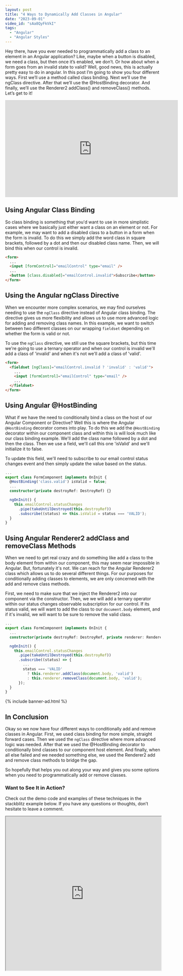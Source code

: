 ```yaml
---
layout: post
title: "4 Ways to Dynamically Add Classes in Angular"
date: "2023-09-01"
video_id: "sAa8QyFkVkI"
tags:
  - "Angular"
  - "Angular Styles"
---
```


<p class="intro"><span class="dropcap">H</span>ey there, have you ever needed to programmatically add a class to an element in an Angular application? Like, maybe when a button is disabled, we need a class, but then once it’s enabled, we don’t. Or how about when a form goes from an invalid state to valid? Well, good news, this is actually pretty easy to do in angular. In this post I’m going to show you four different ways. First we’ll use a method called class binding. Next we’ll use the ngClass directive. After that we’ll use the @HostBinding decorator. And finally, we’ll use the Renderer2 addClass() and removeClass() methods. Let’s get to it!</p>

<iframe width="560" height="315" src="https://www.youtube.com/embed/sAa8QyFkVkI?si=gDlU5fjI5mZHY2F8" title="YouTube video player" frameborder="0" allow="accelerometer; autoplay; clipboard-write; encrypted-media; gyroscope; picture-in-picture; web-share" allowfullscreen></iframe>

## Using Angular Class Binding

So class binding is something that you'd want to use in more simplistic cases where we basically just either want a class on an element or not. For example, we may want to add a disabled class to a button in a form when the form is invalid. To do this we simply add the word class in square brackets, followed by a dot and then our disabled class name. Then, we will bind this when our control is invalid.

```html
<form>
  ...
  <input [formControl]="emailControl" type="email" />
  ...
  <button [class.disabled]="emailControl.invalid">Subscribe</button>
</form>
```

## Using the Angular ngClass Directive

When we encounter more complex scenarios, we may find ourselves needing to use the `ngClass` directive instead of Angular class binding. The directive gives us more flexibility and allows us to use more advanced logic for adding and removing class names. In this example, we want to switch between two different classes on our wrapping `fieldset` depending on whether the form is valid or not.

To use the `ngClass` directive, we still use the square brackets, but this time we're going to use a ternary operator and when our control is invalid we'll add a class of 'invalid' and when it's not we'll add a class of 'valid'.

```html
<form>
  <fieldset [ngClass]="emailControl.invalid ? 'invalid' : 'valid'">
    ...
    <input [formControl]="emailControl" type="email" />
    ...
  </fieldset>
</form>
```

## Using Angular @HostBinding

What if we have the need to conditionally bind a class on the host of our Angular Component or Directive? Well this is where the Angular `@HostBinding` decorator comes into play. To do this we add the `@HostBinding` decorator within our component class and within this is will look much like our class binding example. We'll add the class name followed by a dot and then the class. Then we use a field, we'll call this one 'isValid' and we'll initialize it to false.

To update this field, we'll need to subscribe to our email control status changes event and then simply update the value based on the status.

```typescript
...
export class FormComponent implements OnInit {
  @HostBinding('class.valid') isValid = false;
  ...
  constructor(private destroyRef: DestroyRef) {}

  ngOnInit() {
    this.emailControl.statusChanges
      .pipe(takeUntilDestroyed(this.destroyRef))
      .subscribe((status) => this.isValid = status === 'VALID');
  }
}
```

## Using Angular Renderer2 addClass and removeClass Methods

When we need to get real crazy and do something like add a class to the body element from within our component, this may seem near impossible in Angular. But, fortunately it's not. We can reach for the Angular Renderer2 class which allows us to do several different things. For our purposes for conditionally adding classes to elements, we are only concerned with the add and remove class methods.

First, we need to make sure that we inject the Renderer2 into our component via the constructor. Then, we we will add a ternary operator within our status changes observable subscription for our control. If its status valid, we will want to add the class to our `document.body` element, and if it's invalid, we will want to be sure to remove the valid class.

```typescript
...
export class FormComponent implements OnInit {
  ...
  constructor(private destroyRef: DestroyRef, private renderer: Renderer2) {}

  ngOnInit() {
    this.emailControl.statusChanges
      .pipe(takeUntilDestroyed(this.destroyRef))
      .subscribe((status) => {
        ...
        status === 'VALID'
          ? this.renderer.addClass(document.body, 'valid')
          : this.renderer.removeClass(document.body, 'valid');
      });
  }
}
```

{% include banner-ad.html %}

## In Conclusion

Okay so we now have four different ways to conditionally add and remove classes in Angular. First, we used class binding for more simple, straight forward cases. Then we used the `ngClass` directive where more advanced logic was needed. After that we used the @HostBinding decorator to conditionally bind classes to our component host element. And finally, when all else failed and we needed something else, we used the Renderer2 add and remove class methods to bridge the gap.

So hopefully that helps you out along your way and gives you some options when you need to programmatically add or remove classes.

### Want to See It in Action?

Check out the demo code and examples of these techniques in the stackblitz example below. If you have any questions or thoughts, don’t hesitate to leave a comment.

<iframe src="https://stackblitz.com/edit/stackblitz-starters-gn5o3d?ctl=1&embed=1&file=src%2Fform%2Fform.component.ts" style="height: 500px; width: 100%; margin-bottom: 1.5em; display: block;">

